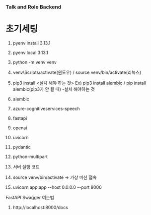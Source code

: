 ### Talk and Role Backend

# 초기세팅
1. pyenv install 3.13.1

2. pyenv local 3.13.1

3. python -m venv venv

4. venv\Scripts\activate(윈도우) / source venv/bin/activate(리눅스)

5. pip3 install <설치 해야 하는 것>
Ex) pip3 install alembic / pip install alembic(pip3가 안 될 때)
  -설치 해야하는 것
  1. alembic
  2. azure-cognitiveservices-speech
  3. fastapi
  4. openai
  5. uvicorn
  6. pydantic
  7. python-multipart

6. 서버 실행 코드
  1. source venv/bin/activate -> 가상 머신 접속
  2. uvicorn app:app --host 0.0.0.0 --port 8000

FastAPI Swagger 여는법
  1. http://localhost:8000/docs

